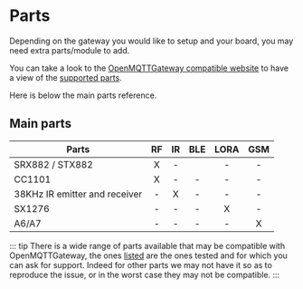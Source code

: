 # Parts
Depending on the gateway you would like to setup and your board, you may need extra parts/module to add.

You can take a look to the [OpenMQTTGateway compatible website](https://compatible.openmqttgateway.com) to have a view of the [supported parts](https://compatible.openmqttgateway.com/index.php/parts/).

Here is below the main parts reference.

## Main parts 
|Parts|RF|IR|BLE|LORA|GSM|
|-|:-:|:-:|:-:|:-:|:-:|
|SRX882 / STX882|X|-||-|-|
|CC1101|X|-|-|-|-|
|38KHz IR emitter and receiver|-|X|-|-|-|
|SX1276|-|-|-|X|-|
|A6/A7|-|-|-|-|X|

::: tip
There is a wide range of parts available that may be compatible with OpenMQTTGateway, the ones [listed](https://compatible.openmqttgateway.com/index.php/parts/) are the ones tested and for which you can ask for support. Indeed for other parts we may not have it so as to reproduce the issue, or in the worst case they may not be compatible.
:::
